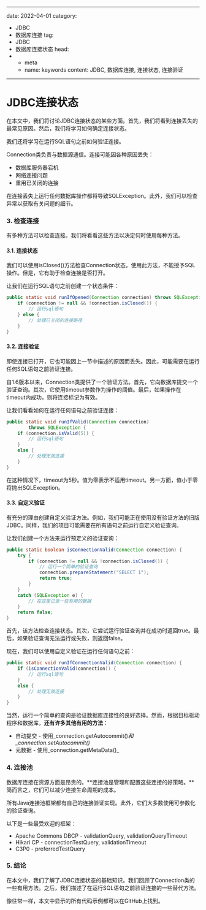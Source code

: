 ---
date: 2022-04-01
category:
  - JDBC
  - 数据库连接
tag:
  - JDBC
  - 数据库连接状态
head:
  - - meta
    - name: keywords
      content: JDBC, 数据库连接, 连接状态, 连接验证
------
# JDBC连接状态

在本文中，我们将讨论JDBC连接状态的某些方面。首先，我们将看到连接丢失的最常见原因。然后，我们将学习如何确定连接状态。

我们还将学习在运行SQL语句之前如何验证连接。

Connection类负责与数据源通信。连接可能因各种原因丢失：
- 数据库服务器宕机
- 网络连接问题
- 重用已关闭的连接

在连接丢失上运行任何数据库操作都将导致SQLException。此外，我们可以检查异常以获取有关问题的细节。

### 3. 检查连接

有多种方法可以检查连接。我们将看看这些方法以决定何时使用每种方法。

#### 3.1. 连接状态

我们可以使用isClosed()方法检查Connection状态。使用此方法，不能授予SQL操作。但是，它有助于检查连接是否打开。

让我们在运行SQL语句之前创建一个状态条件：

```java
public static void runIfOpened(Connection connection) throws SQLException {
    if (connection != null && !connection.isClosed()) {
        // 运行sql语句
    } else {
        // 处理已关闭的连接路径
    }
}
```

#### 3.2. 连接验证

即使连接已打开，它也可能因上一节中描述的原因而丢失。因此，可能需要在运行任何SQL语句之前验证连接。

自1.6版本以来，Connection类提供了一个验证方法。首先，它向数据库提交一个验证查询。其次，它使用timeout参数作为操作的阈值。最后，如果操作在timeout内成功，则将连接标记为有效。

让我们看看如何在运行任何语句之前验证连接：

```java
public static void runIfValid(Connection connection)
        throws SQLException {
    if (connection.isValid(5)) {
        // 运行sql语句
    }
    else {
        // 处理无效连接
    }
}
```

在这种情况下，timeout为5秒。值为零表示不适用timeout。另一方面，值小于零将抛出SQLException。

#### 3.3. 自定义验证

有充分的理由创建自定义验证方法。例如，我们可能正在使用没有验证方法的旧版JDBC。同样，我们的项目可能需要在所有语句之前运行自定义验证查询。

让我们创建一个方法来运行预定义的验证查询：

```java
public static boolean isConnectionValid(Connection connection) {
    try {
        if (connection != null && !connection.isClosed()) {
            // 运行一个简单的验证查询
            connection.prepareStatement("SELECT 1");
            return true;
        }
    }
    catch (SQLException e) {
        // 在这里记录一些有用的数据
    }
    return false;
}
```

首先，该方法检查连接状态。其次，它尝试运行验证查询并在成功时返回true。最后，如果验证查询无法运行或失败，则返回false。

现在，我们可以使用自定义验证在运行任何语句之前：

```java
public static void runIfConnectionValid(Connection connection) {
    if (isConnectionValid(connection)) {
        // 运行sql语句
    }
    else {
        // 处理无效连接
    }
}
```

当然，运行一个简单的查询是验证数据库连接性的良好选择。然而，根据目标驱动程序和数据库，**还有许多其他有用的方法**：

- 自动提交 - 使用_connection.getAutocommit()_和_connection.setAutocommit()_
- 元数据 - 使用_connection.getMetaData()_

### 4. 连接池

数据库连接在资源方面是昂贵的。**连接池是管理和配置这些连接的好策略。**简而言之，它们可以减少连接生命周期的成本。

所有Java连接池框架都有自己的连接验证实现。此外，它们大多数使用可参数化的验证查询。

以下是一些最受欢迎的框架：

- Apache Commons DBCP - validationQuery, validationQueryTimeout
- Hikari CP - connectionTestQuery, validationTimeout
- C3P0 - preferredTestQuery

### 5. 结论

在本文中，我们了解了JDBC连接状态的基础知识。我们回顾了Connection类的一些有用方法。之后，我们描述了在运行SQL语句之前验证连接的一些替代方法。

像往常一样，本文中显示的所有代码示例都可以在GitHub上找到。